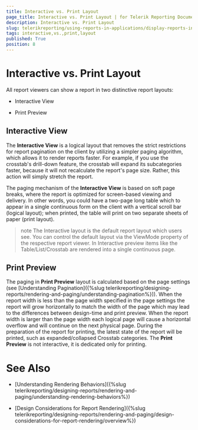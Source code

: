 ```yaml
---
title: Interactive vs. Print Layout
page_title: Interactive vs. Print Layout | for Telerik Reporting Documentation
description: Interactive vs. Print Layout
slug: telerikreporting/using-reports-in-applications/display-reports-in-applications/interactive-vs.-print-layout
tags: interactive,vs.,print,layout
published: True
position: 8
---
```


# Interactive vs. Print Layout



All report viewers can show a report in two distinctive report layouts:
      

* Interactive View

* Print Preview

## Interactive View

The __Interactive View__ is a logical layout that removes the strict restrictions for report pagination on the client by utilizing a
          simpler paging algorithm, which allows it to render reports faster. For example, if you use the crosstab's drill-down feature, the
          crosstab will expand its subcategories faster, because it will not recalculate the report's page size. Rather, this action will
          simply stretch the report.
        

The paging mechanism of the __Interactive View__ is based on soft page breaks, where the report is optimized for screen-based viewing and delivery. In other
          words, you could have a two-page long table which to appear in a single continuous form on the client with a vertical scroll bar
          (logical layout); when printed, the table will print on two separate sheets of paper (print layout).
        

>note The Interactive layout is the default report layout which users see. You can control the default layout via the ViewMode            property of the respective report viewer. In Interactive preview items like the Table/List/Crosstab are rendered into a single continuous page.          


## Print Preview

The paging in __Print Preview__ layout is calculated based on the page settings
          (see [Understanding Pagination]({%slug telerikreporting/designing-reports/rendering-and-paging/understanding-pagination%})).
          When the report width is less than the page width specified in the page settings the report will grow horizontally to match the width of the page
          which may lead to the differences between design-time and print preview.
          When the report width is larger than the page width each logical page will cause a horizontal overflow and will continue on the next physical page.
          During the preparation of the report for printing, the latest state of the report will be printed, such as expanded/collapsed Crosstab categories.
          The __Print Preview__ is not interactive, it is dedicated only for printing.
        

# See Also


 * [Understanding Rendering Behaviors]({%slug telerikreporting/designing-reports/rendering-and-paging/understanding-rendering-behaviors%})

 * [Design Considerations for Report Rendering]({%slug telerikreporting/designing-reports/rendering-and-paging/design-considerations-for-report-rendering/overview%})
